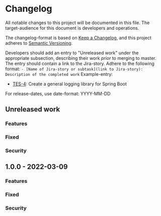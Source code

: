 # Changelog

All notable changes to this project will be documented in this file. The target-audience for this document is developers and operations.

The changelog-format is based on [Keep a Changelog](https://keepachangelog.com/en/1.0.0/), and this project adheres to [Semantic Versioning](https://semver.org/spec/v2.0.0.html).

Developers should add an entry to "Unreleased work" under the appropriate subsection, describing their work _prior_ to merging to master. The entry should contain a link to the Jira-story.
Adhere to the following format:
`- [Name of Jira-story or subtask](link to Jira-story): Description of the completed work`
Example-entry:

- [TES-4](https://sunepoulsen.atlassian.net/browse/TES-4): Create a general logging library for Spring Boot

For release-dates, use date-format: YYYY-MM-DD

## Unreleased work
### Features

### Fixed

### Security

## 1.0.0 - 2022-03-09
### Features

### Fixed

### Security

